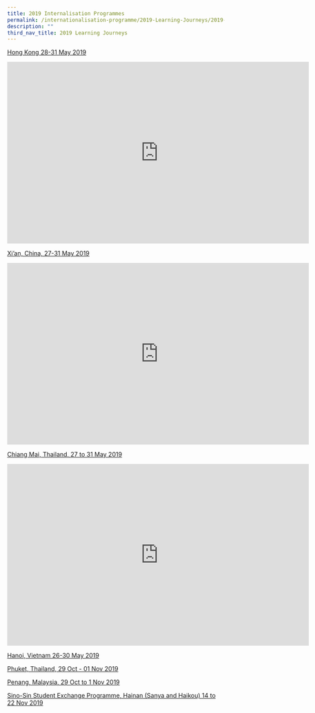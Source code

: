 ```yaml
---
title: 2019 Internalisation Programmes
permalink: /internationalisation-programme/2019-Learning-Journeys/2019-internationalisation-programmes/
description: ""
third_nav_title: 2019 Learning Journeys
---
```

[Hong Kong 28-31 May 2019]()

<center><iframe src="https://docs.google.com/presentation/d/e/2PACX-1vSWtMcaQ8xrCydmh8DOBZlYEXyyUx-goEa8CDO6OnQOiXp5DdEeM195GNjVfL224ZGrnGYOBt6MHwQ9/embed?start=false&amp;loop=false&amp;delayms=3000" frameborder="0" width="700" height="422" allowfullscreen="true"></iframe></center>

[Xi’an, China,  27-31 May 2019]()

<center><iframe src="https://docs.google.com/presentation/d/e/2PACX-1vT2U2Yd_g6lJylIOZ7KMIqUGapoE2HSDrGUqP52_3SBJljnrzp_xC6I8A8vKdHh5aPEZS8jAB4Nivnk/embed?start=false&amp;loop=false&amp;delayms=3000" frameborder="0" width="700" height="422" allowfullscreen="true"></iframe></center>

[Chiang Mai, Thailand, 27 to 31 May 2019]()

<center><iframe allowfullscreen="true" height="422" width="700" frameborder="0" src="https://docs.google.com/presentation/d/e/2PACX-1vTWttCcxvdvA9nzKdjIHdspSqyc4e9rG-xo94Wg4wR8UpV6M9y1ROxvtQazf2wPV4_1GSrbhpNTOXd-/embed?start=false&amp;loop=false&amp;delayms=3000"></iframe></center>

[Hanoi, Vietnam 26-30 May 2019]()

<center></center>

[Phuket, Thailand, 29 Oct - 01 Nov 2019]()

<center></center>

[Penang, Malaysia, 29 Oct to 1 Nov 2019]()

<center></center>

[Sino-Sin Student Exchange Programme, Hainan (Sanya and Haikou) 14 to 22 Nov 2019]()


<center></center>